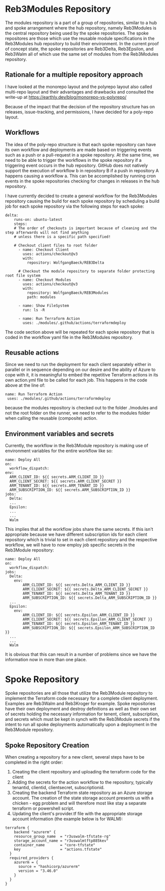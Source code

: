 # Reb3Modules Repository
The modules repository is a part of a group of repositories, similar to a hub and spoke arrangement where the hub repository, namely Reb3Modules is the central
repository being used by the spoke repositories. The spoke repositores are those which use the reusable module specifications in the Reb3Modules hub repository to build their environment.
In the current proof of concept state, the spoke repositories are Reb3Delta, Reb3Epsilon, and Reb3Walm all of which use the same set of modules from the Reb3Modules repository.
## Rationale for a multiple repository approach
I have looked at the monorepo layout and the polyrepo layout also called multi-repo layout and their advantages and drawbacks and consulted the write-up at https://earthly.dev/blog/monorepo-vs-polyrepo/

Because of the impact that the decision of the repository structure has on releases, issue-tracking, and permissions, I have decided for a poly-repo layout.
## Workflows
The idea of the poly-repo structure is that each spoke repository can have its own workflow and deployments are made based on triggering events such as a push or a pull-request in a spoke repository. At the same time, we need to be able to trigger the workflows in the spoke repository if a triggering event occurs in the hub repository. GitHub does not natively support the execution of workflow b in repository B if a push in repository A happens causing a workflow a. This can be accomplished by running cron events in the spoke repositories checking for changes in releases in the hub repository.

I have currently decided to create a general workflow for the Reb3Modules repository causing the build for each spoke repository by scheduling a build job for each spoke repository via the following steps for each spoke:
```
delta:
    runs-on: ubuntu-latest
    steps:
    # The order of checkouts is important because of cleaning and the step afterwards will not find anything
    # unless there is a specific path specified!

    # Checkout client files to root folder
      - name: Checkout Client
        uses: actions/checkout@v3
        with:
          repository: WolfgangBaeck/REB3Delta

      # Checkout the module repository to separate folder protecting root file system    
      - name: Checkout Modules
        uses: actions/checkout@v3
        with:
          repository: WolfgangBaeck/REB3Modules
          path: modules

      - name: Show FileSystem
        run: ls -R

      - name: Run Terraform Action
        uses: ./modules/.github/actions/terraformdeploy
```
The code section above will be repeated for each spoke repository that is coded in the workflow yaml file in the Reb3Modules repository.

## Reusable actions
Since we need to run the deployment for each client separately either in parallel or in sequence depending on our desire and the ability of Azure to cope with it, it is meaningful to embed the repetitive Terraform actions in its own action.yml file to be called for each job. This happens in the code above at the line of:

```
name: Run Terraform Action
 uses: ./modules/.github/actions/terraformdeploy
```
because the modules repository is checked out to the folder ./modules and not the root folder on the runner, we need to refer to the modules folder when calling the reusable (composite) action.

## Environment variables and secrets
Currently, the workflow in the Reb3Module repository is making use of environment variables for the entire workflow like so:

```
name: Deploy All
on:
  workflow_dispatch:
env:
  ARM_CLIENT_ID: ${{ secrets.ARM_CLIENT_ID }}
  ARM_CLIENT_SECRET: ${{ secrets.ARM_CLIENT_SECRET }}
  ARM_TENANT_ID: ${{ secrets.ARM_TENANT_ID }}
  ARM_SUBSCRIPTION_ID: ${{ secrets.ARM_SUBSCRIPTION_ID }}
jobs:
  Delta:
  ...
  Epsilon:
  ...
  ...
  Walm
```
This implies that all the workflow jobs share the same secrets. If this isn't appropriate because we have different subscription ids for each client repository which is trivial to set in each client repository and the respective workflow, we will have to now employ job specific secrets in the Reb3Module repository:
```
name: Deploy All
on:
  workflow_dispatch:
jobs:
  Delta:
    env:
        ARM_CLIENT_ID: ${{ secrets.Delta_ARM_CLIENT_ID }}
        ARM_CLIENT_SECRET: ${{ secrets.Delta_ARM_CLIENT_SECRET }}
        ARM_TENANT_ID: ${{ secrets.Delta_ARM_TENANT_ID }}
        ARM_SUBSCRIPTION_ID: ${{ secrets.Delta_ARM_SUBSCRIPTION_ID }}
  ...
  Epsilon:
    env:
        ARM_CLIENT_ID: ${{ secrets.Epsilon_ARM_CLIENT_ID }}
        ARM_CLIENT_SECRET: ${{ secrets.Epsilon_ARM_CLIENT_SECRET }}
        ARM_TENANT_ID: ${{ secrets.Epsilon_ARM_TENANT_ID }}
        ARM_SUBSCRIPTION_ID: ${{ secrets.Epsilon_ARM_SUBSCRIPTION_ID }}
  ...
  ...
  Walm
```
It is obvious that this can result in a number of problems since we have the information now in more than one place.
# Spoke Repository
Spoke repositories are all those that utilize the Reb3Module repository to implement the Terraform code necessary for a complete client deployment. Examples are Reb3Walm and Reb3Kroger for example. Spoke repositories have their own deployment and destroy definitions as well as their own set of secrets holding the necessary information for tenent, client, subscription, and secrets which must be kept in synch with the Reb3Module secrets if the intent to run all spoke deployments automatically upon a deployment in the Reb3Module repository.
## Spoke Repository Creation
When creating a repository for a new client, several steps have to be completed in the right order:
1. Creating the client repository and uploading the terraform code for the client
2. Adding the secrets for the action workflow to the repository, typically tenantid, clientid, clientsecret, subscriptionid.
3. Creating the backend Terraform state repository as an Azure storage account. The creation of the state storage account presents us with a chicken - egg problem and will therefore most like stay a separate terraform or powershell script.
4. Updating the client's provider.tf file with the appropriate storage account information (the example below is for WALM):

```
terraform {
    backend "azurerm" {
    resource_group_name  = "r3uswalm-tfstate-rg"
    storage_account_name = "r3uswalmtftp885kev"
    container_name       = "core-tfstate"
    key                  = "actions.tfstate"
  }
  required_providers {
    azurerm = {
      source = "hashicorp/azurerm"
      version = "3.46.0"
    }
  }
}
```